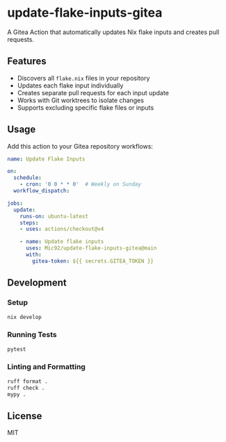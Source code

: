 # update-flake-inputs-gitea

A Gitea Action that automatically updates Nix flake inputs and creates pull requests.

## Features

- Discovers all `flake.nix` files in your repository
- Updates each flake input individually
- Creates separate pull requests for each input update
- Works with Git worktrees to isolate changes
- Supports excluding specific flake files or inputs

## Usage

Add this action to your Gitea repository workflows:

```yaml
name: Update Flake Inputs

on:
  schedule:
    - cron: '0 0 * * 0'  # Weekly on Sunday
  workflow_dispatch:

jobs:
  update:
    runs-on: ubuntu-latest
    steps:
    - uses: actions/checkout@v4

    - name: Update flake inputs
      uses: Mic92/update-flake-inputs-gitea@main
      with:
        gitea-token: ${{ secrets.GITEA_TOKEN }}
```

## Development

### Setup

```bash
nix develop
```

### Running Tests

```bash
pytest
```

### Linting and Formatting

```bash
ruff format .
ruff check .
mypy .
```

## License

MIT
